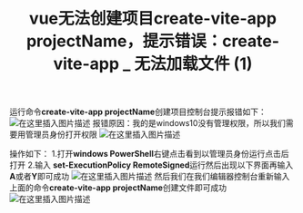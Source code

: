 ﻿---
title: vue无法创建项目create-vite-app projectName，提示错误：create-vite-app _ 无法加载文件 (1)
tags: 
- vue
categories:
- vue
---
运行命令**create-vite-app projectName**创建项目控制台提示报错如下：
![在这里插入图片描述](https://img-blog.csdnimg.cn/20210222221539631.png)
报错原因：我的是windows10没有管理权限，所以我们需要用管理员身份打开权限
![在这里插入图片描述](https://img-blog.csdnimg.cn/20210222221804323.png?x-oss-process=image/watermark,type_ZmFuZ3poZW5naGVpdGk,shadow_10,text_aHR0cHM6Ly9ibG9nLmNzZG4ubmV0L3dlaXhpbl80MDgwODY2OA==,size_16,color_FFFFFF,t_70)
<!--more-->
操作如下：
1.打开**windows PowerShell**右键点击看到以管理员身份运行点击后打开
2.输入 **set-ExecutionPolicy RemoteSigned**运行然后出现以下界面再输入**A**或者**Y**即可成功
![在这里插入图片描述](https://img-blog.csdnimg.cn/20210222222232249.png)
然后我们在我们编辑器控制台重新输入上面的命令**create-vite-app projectName**创建文件即可成功
![在这里插入图片描述](https://img-blog.csdnimg.cn/20210222222356918.png?x-oss-process=image/watermark,type_ZmFuZ3poZW5naGVpdGk,shadow_10,text_aHR0cHM6Ly9ibG9nLmNzZG4ubmV0L3dlaXhpbl80MDgwODY2OA==,size_16,color_FFFFFF,t_70)



